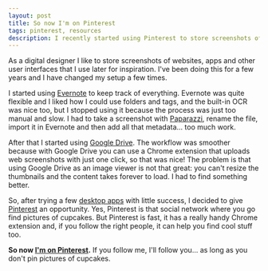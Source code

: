 ```yaml
---
layout: post
title: So now I'm on Pinterest
tags: pinterest, resources
description: I recently started using Pinterest to store screenshots of websites and user interfaces
---
```

As a digital designer I like to store screenshots of websites, apps and other user interfaces that I use later for inspiration. I've been doing this for a few years and I have changed my setup a few times.

I started using [Evernote](https://evernote.com/) to keep track of everything. Evernote was quite flexible and I liked how I could use folders and tags, and the built-in OCR was nice too, but I stopped using it because the process was just too manual and slow. I had to take a screenshot with [Paparazzi](https://derailer.org/paparazzi/), rename the file, import it in Evernote and then add all that metadata... too much work.

After that I started using [Google Drive](https://drive.google.com/). The workflow was smoother because with Google Drive you can use a Chrome extension that uploads web screenshots with just one click, so that was nice! The problem is that using Google Drive as an image viewer is not that great: you can't resize the thumbnails and the content takes forever to load. I had to find something better.

So, after trying a few [desktop apps](https://realmacsoftware.com/ember/) with little success, I decided to give [Pinterest](https://www.pinterest.com/) an opportunity. Yes, Pinterest is that social network where you go find pictures of cupcakes. But Pinterest is fast, it has a really handy Chrome extension and, if you follow the right people, it can help you find cool stuff too. 

**So now [I'm on Pinterest](https://www.pinterest.com/cuellarfr/).** If you follow me, I'll follow you... as long as you don't pin pictures of cupcakes.